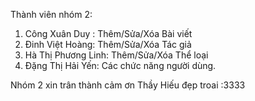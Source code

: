 Thành viên nhóm 2:

1. Công Xuân Duy : Thêm/Sửa/Xóa Bài viết
2. Đinh Việt Hoàng: Thêm/Sửa/Xóa Tác giả
3. Hà Thị Phương Linh: Thêm/Sửa/Xóa Thể loại
4. Đặng Thị Hải Yến: Các chức năng người dùng.

Nhóm 2 xin trân thành cảm ơn Thầy Hiếu đẹp troai :3333
